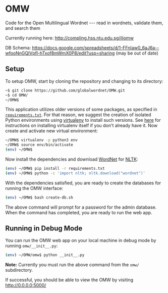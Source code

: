 # OMW

Code for the Open Multilingual Wordnet ---
read in wordnets, validate them, and search them

Currently running here: http://compling.hss.ntu.edu.sg/iliomw


DB Schema:
https://docs.google.com/spreadsheets/d/1-FFnIaw0_6aJ6a--wfooNnGQlVpfl-hTxof8mWmX0P8/edit?usp=sharing
(may be out of date)


## Setup

To setup OMW, start by cloning the repository and changing to its directory:

```bash
~$ git clone https://github.com/globalwordnet/OMW.git
~$ cd OMW/
~/OMW$
```

This application utilizes older versions of some packages, as specified in [`requirements.txt`](requirements.txt).
For that reason, we suggest the creation of isolated Python environments using [virtualenv](https://virtualenv.pypa.io) to install such versions.
See [here](https://virtualenv.pypa.io/en/latest/installation/) for instructions on installing virtualenv itself if you don't already have it.
Now create and activate new virtual environment:

```bash
~/OMW$ virtualenv -p python3 env
~/OMW$ source env/bin/activate
(env) ~/OMW$
```

Now install the dependencies and download [WordNet](https://wordnet.princeton.edu/) for [NLTK](http://www.nltk.org/):

```bash
(env) ~/OMW$ pip install -r requirements.txt
(env) ~/OMW$ python -c 'import nltk; nltk.download("wordnet")'
```

With the dependencies satisfied, you are ready to create the databases for running the OMW interface:

``` bash
(env) ~/OMW$ bash create-db.sh
```

The above command will prompt for a password for the admin database. When the command has completed, you are ready to run the web app.

## Running in Debug Mode

You can run the OMW web app on your local machine in debug mode by running `omw/__init__.py`:

``` bash
(env) ~/OMW/omw$ python __init__.py
```

**Note:** Currently you must run the above command from the `omw/` subdirectory.

If successful, you should be able to view the OMW by visiting http://0.0.0.0:5000/

